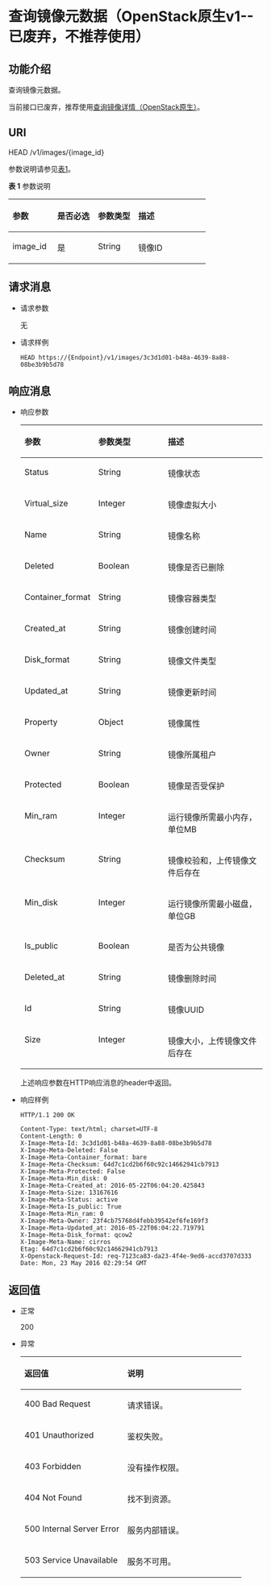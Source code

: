 # 查询镜像元数据（OpenStack原生v1--已废弃，不推荐使用）<a name="ZH-CN_TOPIC_0066978721"></a>

## 功能介绍<a name="section6658307515228"></a>

查询镜像元数据。

当前接口已废弃，推荐使用[查询镜像详情（OpenStack原生）](查询镜像详情（OpenStack原生）.md)。

## URI<a name="section1935356215228"></a>

HEAD /v1/images/\{image\_id\}

参数说明请参见[表1](#table27262282)。

**表 1**  参数说明

<a name="table27262282"></a>
<table><thead align="left"><tr id="row27551015"><th class="cellrowborder" valign="top" width="22.720000000000002%" id="mcps1.2.5.1.1"><p id="p17039762"><a name="p17039762"></a><a name="p17039762"></a>参数</p>
</th>
<th class="cellrowborder" valign="top" width="20.71%" id="mcps1.2.5.1.2"><p id="p38043494"><a name="p38043494"></a><a name="p38043494"></a>是否必选</p>
</th>
<th class="cellrowborder" valign="top" width="20.49%" id="mcps1.2.5.1.3"><p id="p1119157921331"><a name="p1119157921331"></a><a name="p1119157921331"></a>参数类型</p>
</th>
<th class="cellrowborder" valign="top" width="36.08%" id="mcps1.2.5.1.4"><p id="p61624137"><a name="p61624137"></a><a name="p61624137"></a>描述</p>
</th>
</tr>
</thead>
<tbody><tr id="row25499238"><td class="cellrowborder" valign="top" width="22.720000000000002%" headers="mcps1.2.5.1.1 "><p id="p52172387"><a name="p52172387"></a><a name="p52172387"></a>image_id</p>
</td>
<td class="cellrowborder" valign="top" width="20.71%" headers="mcps1.2.5.1.2 "><p id="p65213800"><a name="p65213800"></a><a name="p65213800"></a>是</p>
</td>
<td class="cellrowborder" valign="top" width="20.49%" headers="mcps1.2.5.1.3 "><p id="p3410274521331"><a name="p3410274521331"></a><a name="p3410274521331"></a>String</p>
</td>
<td class="cellrowborder" valign="top" width="36.08%" headers="mcps1.2.5.1.4 "><p id="p47826462"><a name="p47826462"></a><a name="p47826462"></a>镜像ID</p>
</td>
</tr>
</tbody>
</table>

## 请求消息<a name="section6467246815228"></a>

-   请求参数

    无

-   请求样例

    ```
    HEAD https://{Endpoint}/v1/images/3c3d1d01-b48a-4639-8a88-08be3b9b5d78
    ```


## 响应消息<a name="section1674295515228"></a>

-   响应参数

    <a name="table1400212915228"></a>
    <table><thead align="left"><tr id="row5823351215228"><th class="cellrowborder" valign="top" width="28.972897289728973%" id="mcps1.1.4.1.1"><p id="p1929404715228"><a name="p1929404715228"></a><a name="p1929404715228"></a>参数</p>
    </th>
    <th class="cellrowborder" valign="top" width="29.202920292029198%" id="mcps1.1.4.1.2"><p id="p1931400315228"><a name="p1931400315228"></a><a name="p1931400315228"></a>参数类型</p>
    </th>
    <th class="cellrowborder" valign="top" width="41.824182418241826%" id="mcps1.1.4.1.3"><p id="p1764174415228"><a name="p1764174415228"></a><a name="p1764174415228"></a>描述</p>
    </th>
    </tr>
    </thead>
    <tbody><tr id="row1969514515228"><td class="cellrowborder" valign="top" width="28.972897289728973%" headers="mcps1.1.4.1.1 "><p id="p5180291115228"><a name="p5180291115228"></a><a name="p5180291115228"></a>Status</p>
    </td>
    <td class="cellrowborder" valign="top" width="29.202920292029198%" headers="mcps1.1.4.1.2 "><p id="p3528623315228"><a name="p3528623315228"></a><a name="p3528623315228"></a>String</p>
    </td>
    <td class="cellrowborder" valign="top" width="41.824182418241826%" headers="mcps1.1.4.1.3 "><p id="p5450463515228"><a name="p5450463515228"></a><a name="p5450463515228"></a>镜像状态</p>
    </td>
    </tr>
    <tr id="row2077966715228"><td class="cellrowborder" valign="top" width="28.972897289728973%" headers="mcps1.1.4.1.1 "><p id="p543149615228"><a name="p543149615228"></a><a name="p543149615228"></a>Virtual_size</p>
    </td>
    <td class="cellrowborder" valign="top" width="29.202920292029198%" headers="mcps1.1.4.1.2 "><p id="p3729805415228"><a name="p3729805415228"></a><a name="p3729805415228"></a>Integer</p>
    </td>
    <td class="cellrowborder" valign="top" width="41.824182418241826%" headers="mcps1.1.4.1.3 "><p id="p3361529015228"><a name="p3361529015228"></a><a name="p3361529015228"></a>镜像虚拟大小</p>
    </td>
    </tr>
    <tr id="row3410215815228"><td class="cellrowborder" valign="top" width="28.972897289728973%" headers="mcps1.1.4.1.1 "><p id="p1081140415228"><a name="p1081140415228"></a><a name="p1081140415228"></a>Name</p>
    </td>
    <td class="cellrowborder" valign="top" width="29.202920292029198%" headers="mcps1.1.4.1.2 "><p id="p330853515228"><a name="p330853515228"></a><a name="p330853515228"></a>String</p>
    </td>
    <td class="cellrowborder" valign="top" width="41.824182418241826%" headers="mcps1.1.4.1.3 "><p id="p3113630615228"><a name="p3113630615228"></a><a name="p3113630615228"></a>镜像名称</p>
    </td>
    </tr>
    <tr id="row1179129815228"><td class="cellrowborder" valign="top" width="28.972897289728973%" headers="mcps1.1.4.1.1 "><p id="p1557104315228"><a name="p1557104315228"></a><a name="p1557104315228"></a>Deleted</p>
    </td>
    <td class="cellrowborder" valign="top" width="29.202920292029198%" headers="mcps1.1.4.1.2 "><p id="p5329496515228"><a name="p5329496515228"></a><a name="p5329496515228"></a>Boolean</p>
    </td>
    <td class="cellrowborder" valign="top" width="41.824182418241826%" headers="mcps1.1.4.1.3 "><p id="p3108609015228"><a name="p3108609015228"></a><a name="p3108609015228"></a>镜像是否已删除</p>
    </td>
    </tr>
    <tr id="row1133935915228"><td class="cellrowborder" valign="top" width="28.972897289728973%" headers="mcps1.1.4.1.1 "><p id="p4607291015228"><a name="p4607291015228"></a><a name="p4607291015228"></a>Container_format</p>
    </td>
    <td class="cellrowborder" valign="top" width="29.202920292029198%" headers="mcps1.1.4.1.2 "><p id="p4091822515228"><a name="p4091822515228"></a><a name="p4091822515228"></a>String</p>
    </td>
    <td class="cellrowborder" valign="top" width="41.824182418241826%" headers="mcps1.1.4.1.3 "><p id="p2902213315228"><a name="p2902213315228"></a><a name="p2902213315228"></a>镜像容器类型</p>
    </td>
    </tr>
    <tr id="row5987260815228"><td class="cellrowborder" valign="top" width="28.972897289728973%" headers="mcps1.1.4.1.1 "><p id="p1784309415228"><a name="p1784309415228"></a><a name="p1784309415228"></a>Created_at</p>
    </td>
    <td class="cellrowborder" valign="top" width="29.202920292029198%" headers="mcps1.1.4.1.2 "><p id="p3600451615228"><a name="p3600451615228"></a><a name="p3600451615228"></a>String</p>
    </td>
    <td class="cellrowborder" valign="top" width="41.824182418241826%" headers="mcps1.1.4.1.3 "><p id="p243466715228"><a name="p243466715228"></a><a name="p243466715228"></a>镜像创建时间</p>
    </td>
    </tr>
    <tr id="row2191200515228"><td class="cellrowborder" valign="top" width="28.972897289728973%" headers="mcps1.1.4.1.1 "><p id="p3004199615228"><a name="p3004199615228"></a><a name="p3004199615228"></a>Disk_format</p>
    </td>
    <td class="cellrowborder" valign="top" width="29.202920292029198%" headers="mcps1.1.4.1.2 "><p id="p1748264015228"><a name="p1748264015228"></a><a name="p1748264015228"></a>String</p>
    </td>
    <td class="cellrowborder" valign="top" width="41.824182418241826%" headers="mcps1.1.4.1.3 "><p id="p1455575715228"><a name="p1455575715228"></a><a name="p1455575715228"></a>镜像文件类型</p>
    </td>
    </tr>
    <tr id="row6389295115228"><td class="cellrowborder" valign="top" width="28.972897289728973%" headers="mcps1.1.4.1.1 "><p id="p794657015228"><a name="p794657015228"></a><a name="p794657015228"></a>Updated_at</p>
    </td>
    <td class="cellrowborder" valign="top" width="29.202920292029198%" headers="mcps1.1.4.1.2 "><p id="p3969241315228"><a name="p3969241315228"></a><a name="p3969241315228"></a>String</p>
    </td>
    <td class="cellrowborder" valign="top" width="41.824182418241826%" headers="mcps1.1.4.1.3 "><p id="p3953030815228"><a name="p3953030815228"></a><a name="p3953030815228"></a>镜像更新时间</p>
    </td>
    </tr>
    <tr id="row2022845615228"><td class="cellrowborder" valign="top" width="28.972897289728973%" headers="mcps1.1.4.1.1 "><p id="p2789220715228"><a name="p2789220715228"></a><a name="p2789220715228"></a>Property</p>
    </td>
    <td class="cellrowborder" valign="top" width="29.202920292029198%" headers="mcps1.1.4.1.2 "><p id="p4467631515228"><a name="p4467631515228"></a><a name="p4467631515228"></a>Object</p>
    </td>
    <td class="cellrowborder" valign="top" width="41.824182418241826%" headers="mcps1.1.4.1.3 "><p id="p5689958515228"><a name="p5689958515228"></a><a name="p5689958515228"></a>镜像属性</p>
    </td>
    </tr>
    <tr id="row4233422315228"><td class="cellrowborder" valign="top" width="28.972897289728973%" headers="mcps1.1.4.1.1 "><p id="p652003815228"><a name="p652003815228"></a><a name="p652003815228"></a>Owner</p>
    </td>
    <td class="cellrowborder" valign="top" width="29.202920292029198%" headers="mcps1.1.4.1.2 "><p id="p5836106115228"><a name="p5836106115228"></a><a name="p5836106115228"></a>String</p>
    </td>
    <td class="cellrowborder" valign="top" width="41.824182418241826%" headers="mcps1.1.4.1.3 "><p id="p5085734215228"><a name="p5085734215228"></a><a name="p5085734215228"></a>镜像所属租户</p>
    </td>
    </tr>
    <tr id="row5506289515228"><td class="cellrowborder" valign="top" width="28.972897289728973%" headers="mcps1.1.4.1.1 "><p id="p3090947115228"><a name="p3090947115228"></a><a name="p3090947115228"></a>Protected</p>
    </td>
    <td class="cellrowborder" valign="top" width="29.202920292029198%" headers="mcps1.1.4.1.2 "><p id="p2063919515228"><a name="p2063919515228"></a><a name="p2063919515228"></a>Boolean</p>
    </td>
    <td class="cellrowborder" valign="top" width="41.824182418241826%" headers="mcps1.1.4.1.3 "><p id="p5518505015228"><a name="p5518505015228"></a><a name="p5518505015228"></a>镜像是否受保护</p>
    </td>
    </tr>
    <tr id="row2690340715228"><td class="cellrowborder" valign="top" width="28.972897289728973%" headers="mcps1.1.4.1.1 "><p id="p3169237115228"><a name="p3169237115228"></a><a name="p3169237115228"></a>Min_ram</p>
    </td>
    <td class="cellrowborder" valign="top" width="29.202920292029198%" headers="mcps1.1.4.1.2 "><p id="p1694522215228"><a name="p1694522215228"></a><a name="p1694522215228"></a>Integer</p>
    </td>
    <td class="cellrowborder" valign="top" width="41.824182418241826%" headers="mcps1.1.4.1.3 "><p id="p4532902415228"><a name="p4532902415228"></a><a name="p4532902415228"></a>运行镜像所需最小内存，单位MB</p>
    </td>
    </tr>
    <tr id="row530803415228"><td class="cellrowborder" valign="top" width="28.972897289728973%" headers="mcps1.1.4.1.1 "><p id="p2729760315228"><a name="p2729760315228"></a><a name="p2729760315228"></a>Checksum</p>
    </td>
    <td class="cellrowborder" valign="top" width="29.202920292029198%" headers="mcps1.1.4.1.2 "><p id="p6362220015228"><a name="p6362220015228"></a><a name="p6362220015228"></a>String</p>
    </td>
    <td class="cellrowborder" valign="top" width="41.824182418241826%" headers="mcps1.1.4.1.3 "><p id="p812156815228"><a name="p812156815228"></a><a name="p812156815228"></a>镜像校验和，上传镜像文件后存在</p>
    </td>
    </tr>
    <tr id="row598524815228"><td class="cellrowborder" valign="top" width="28.972897289728973%" headers="mcps1.1.4.1.1 "><p id="p1504306415228"><a name="p1504306415228"></a><a name="p1504306415228"></a>Min_disk</p>
    </td>
    <td class="cellrowborder" valign="top" width="29.202920292029198%" headers="mcps1.1.4.1.2 "><p id="p1052864815228"><a name="p1052864815228"></a><a name="p1052864815228"></a>Integer</p>
    </td>
    <td class="cellrowborder" valign="top" width="41.824182418241826%" headers="mcps1.1.4.1.3 "><p id="p2344248215228"><a name="p2344248215228"></a><a name="p2344248215228"></a>运行镜像所需最小磁盘，单位GB</p>
    </td>
    </tr>
    <tr id="row965575415228"><td class="cellrowborder" valign="top" width="28.972897289728973%" headers="mcps1.1.4.1.1 "><p id="p4391859515228"><a name="p4391859515228"></a><a name="p4391859515228"></a>Is_public</p>
    </td>
    <td class="cellrowborder" valign="top" width="29.202920292029198%" headers="mcps1.1.4.1.2 "><p id="p63644115228"><a name="p63644115228"></a><a name="p63644115228"></a>Boolean</p>
    </td>
    <td class="cellrowborder" valign="top" width="41.824182418241826%" headers="mcps1.1.4.1.3 "><p id="p1494066515228"><a name="p1494066515228"></a><a name="p1494066515228"></a>是否为公共镜像</p>
    </td>
    </tr>
    <tr id="row24826515228"><td class="cellrowborder" valign="top" width="28.972897289728973%" headers="mcps1.1.4.1.1 "><p id="p2010950115228"><a name="p2010950115228"></a><a name="p2010950115228"></a>Deleted_at</p>
    </td>
    <td class="cellrowborder" valign="top" width="29.202920292029198%" headers="mcps1.1.4.1.2 "><p id="p1825691415228"><a name="p1825691415228"></a><a name="p1825691415228"></a>String</p>
    </td>
    <td class="cellrowborder" valign="top" width="41.824182418241826%" headers="mcps1.1.4.1.3 "><p id="p6140441415228"><a name="p6140441415228"></a><a name="p6140441415228"></a>镜像删除时间</p>
    </td>
    </tr>
    <tr id="row1576881415228"><td class="cellrowborder" valign="top" width="28.972897289728973%" headers="mcps1.1.4.1.1 "><p id="p220557615228"><a name="p220557615228"></a><a name="p220557615228"></a>Id</p>
    </td>
    <td class="cellrowborder" valign="top" width="29.202920292029198%" headers="mcps1.1.4.1.2 "><p id="p4443395815228"><a name="p4443395815228"></a><a name="p4443395815228"></a>String</p>
    </td>
    <td class="cellrowborder" valign="top" width="41.824182418241826%" headers="mcps1.1.4.1.3 "><p id="p1029672015228"><a name="p1029672015228"></a><a name="p1029672015228"></a>镜像UUID</p>
    </td>
    </tr>
    <tr id="row2556161915228"><td class="cellrowborder" valign="top" width="28.972897289728973%" headers="mcps1.1.4.1.1 "><p id="p5722522815228"><a name="p5722522815228"></a><a name="p5722522815228"></a>Size</p>
    </td>
    <td class="cellrowborder" valign="top" width="29.202920292029198%" headers="mcps1.1.4.1.2 "><p id="p473185315228"><a name="p473185315228"></a><a name="p473185315228"></a>Integer</p>
    </td>
    <td class="cellrowborder" valign="top" width="41.824182418241826%" headers="mcps1.1.4.1.3 "><p id="p4139514515228"><a name="p4139514515228"></a><a name="p4139514515228"></a>镜像大小，上传镜像文件后存在</p>
    </td>
    </tr>
    </tbody>
    </table>

    上述响应参数在HTTP响应消息的header中返回。

-   响应样例

    ```
    HTTP/1.1 200 OK
    ```

    ```
    Content-Type: text/html; charset=UTF-8
    Content-Length: 0
    X-Image-Meta-Id: 3c3d1d01-b48a-4639-8a88-08be3b9b5d78
    X-Image-Meta-Deleted: False
    X-Image-Meta-Container_format: bare
    X-Image-Meta-Checksum: 64d7c1cd2b6f60c92c14662941cb7913
    X-Image-Meta-Protected: False
    X-Image-Meta-Min_disk: 0
    X-Image-Meta-Created_at: 2016-05-22T06:04:20.425843
    X-Image-Meta-Size: 13167616
    X-Image-Meta-Status: active
    X-Image-Meta-Is_public: True
    X-Image-Meta-Min_ram: 0
    X-Image-Meta-Owner: 23f4cb75768d4febb39542ef6fe169f3
    X-Image-Meta-Updated_at: 2016-05-22T06:04:22.719791
    X-Image-Meta-Disk_format: qcow2
    X-Image-Meta-Name: cirros
    Etag: 64d7c1cd2b6f60c92c14662941cb7913
    X-Openstack-Request-Id: req-7123ca83-da23-4f4e-9ed6-accd3707d333
    Date: Mon, 23 May 2016 02:29:54 GMT
    ```


## 返回值<a name="section6571722315228"></a>

-   正常

    200

-   异常

    <a name="table262968317230"></a>
    <table><thead align="left"><tr id="row5740081817230"><th class="cellrowborder" valign="top" width="46.54%" id="mcps1.1.3.1.1"><p id="p1895465817230"><a name="p1895465817230"></a><a name="p1895465817230"></a>返回值</p>
    </th>
    <th class="cellrowborder" valign="top" width="53.459999999999994%" id="mcps1.1.3.1.2"><p id="p5893233917230"><a name="p5893233917230"></a><a name="p5893233917230"></a>说明</p>
    </th>
    </tr>
    </thead>
    <tbody><tr id="row879015617230"><td class="cellrowborder" valign="top" width="46.54%" headers="mcps1.1.3.1.1 "><p id="p4091407017230"><a name="p4091407017230"></a><a name="p4091407017230"></a>400 Bad Request</p>
    </td>
    <td class="cellrowborder" valign="top" width="53.459999999999994%" headers="mcps1.1.3.1.2 "><p id="p2570540117230"><a name="p2570540117230"></a><a name="p2570540117230"></a>请求错误。</p>
    </td>
    </tr>
    <tr id="row176271617230"><td class="cellrowborder" valign="top" width="46.54%" headers="mcps1.1.3.1.1 "><p id="p856227917230"><a name="p856227917230"></a><a name="p856227917230"></a>401 Unauthorized</p>
    </td>
    <td class="cellrowborder" valign="top" width="53.459999999999994%" headers="mcps1.1.3.1.2 "><p id="p2245600317230"><a name="p2245600317230"></a><a name="p2245600317230"></a>鉴权失败。</p>
    </td>
    </tr>
    <tr id="row77743917230"><td class="cellrowborder" valign="top" width="46.54%" headers="mcps1.1.3.1.1 "><p id="p6297256617230"><a name="p6297256617230"></a><a name="p6297256617230"></a>403 Forbidden</p>
    </td>
    <td class="cellrowborder" valign="top" width="53.459999999999994%" headers="mcps1.1.3.1.2 "><p id="p50424217230"><a name="p50424217230"></a><a name="p50424217230"></a>没有操作权限。</p>
    </td>
    </tr>
    <tr id="row56011270191147"><td class="cellrowborder" valign="top" width="46.54%" headers="mcps1.1.3.1.1 "><p id="p40619053191147"><a name="p40619053191147"></a><a name="p40619053191147"></a>404 Not Found</p>
    </td>
    <td class="cellrowborder" valign="top" width="53.459999999999994%" headers="mcps1.1.3.1.2 "><p id="p1808959191147"><a name="p1808959191147"></a><a name="p1808959191147"></a>找不到资源。</p>
    </td>
    </tr>
    <tr id="row453818617230"><td class="cellrowborder" valign="top" width="46.54%" headers="mcps1.1.3.1.1 "><p id="p3204876017230"><a name="p3204876017230"></a><a name="p3204876017230"></a>500 Internal Server Error</p>
    </td>
    <td class="cellrowborder" valign="top" width="53.459999999999994%" headers="mcps1.1.3.1.2 "><p id="p4581273417230"><a name="p4581273417230"></a><a name="p4581273417230"></a>服务内部错误。</p>
    </td>
    </tr>
    <tr id="row966142617230"><td class="cellrowborder" valign="top" width="46.54%" headers="mcps1.1.3.1.1 "><p id="p4437803217230"><a name="p4437803217230"></a><a name="p4437803217230"></a>503 Service Unavailable</p>
    </td>
    <td class="cellrowborder" valign="top" width="53.459999999999994%" headers="mcps1.1.3.1.2 "><p id="p3785084317230"><a name="p3785084317230"></a><a name="p3785084317230"></a>服务不可用。</p>
    </td>
    </tr>
    </tbody>
    </table>



